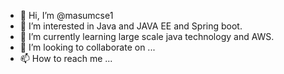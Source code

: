 - 👋 Hi, I’m @masumcse1
- 👀 I’m interested in Java and JAVA EE and Spring boot.
- 🌱 I’m currently learning large scale java technology and AWS.
- 💞️ I’m looking to collaborate on ...
- 📫 How to reach me ...

<!---
masumcse1/masumcse1 is a ✨ special ✨ repository because its `README.md` (this file) appears on your GitHub profile.
You can click the Preview link to take a look at your changes.
--->
